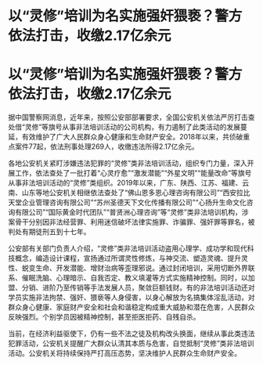 # 以“灵修”培训为名实施强奸猥亵？警方依法打击，收缴2.17亿余元

# 以“灵修”培训为名实施强奸猥亵？警方依法打击，收缴2.17亿余元

据中国警察网消息，近年来，按照公安部部署要求，全国公安机关依法严厉打击查处借“灵修”等旗号从事非法培训活动的公司机构，有力遏制了此类活动的发展蔓延，有效维护了广大人民群众身心健康和生命财产安全。2018年以来，共侦破重点案件77起，依法刑事处理269人，收缴违法所得2.17亿余元。

各地公安机关紧盯涉嫌违法犯罪的“灵修”类非法培训活动，组织专门力量，深入开展工作，依法查处了一批打着“心灵疗愈”“激发潜能”“外星文明”“能量改命”等旗号从事非法培训活动的“灵修”类组织。2019年以来，广东、陕西、江苏、福建、云南、山东等地公安机关相继依法查处了“佛山恩多恩心理咨询有限公司”“西安拉比天堂企业管理咨询有限公司”“苏州圣德天下文化传播有限公司”“心扬升生命文化咨询有限公司”“国际黄金时代团队”“普贤洲心理咨询”等“灵修”类非法培训机构，涉案骨干分别因非法经营罪、利用迷信破坏法律实施罪、诈骗罪、强奸罪等罪名，被判处有期徒刑五到十七年。

公安部有关部门负责人介绍，“灵修”类非法培训活动盗用心理学、成功学和现代科技概念，编造设计课程，宣扬通过所谓灵性修炼，与神交流、塑造灵魂、提升灵性、蜕变生命、开发潜能、增财治病等歪理邪说。通过封闭培训，采用切断外界联系、催眠洗脑、心理暗示、自我否定、教义填灌等方式实施精神控制。同时，以加盟、分销、进阶乃至传销等手法发展人员，聚敛巨额钱财。有的非法培训活动还对学员实施非法拘禁、强奸、猥亵等人身侵害，以身心解放为名搞集体淫乱活动，对群众身心健康、家庭财产安全和社会和谐稳定构成重大威胁和潜在危害，人民群众反映强烈。个别学员因被精神控制，甚至拒医拒药、自残自杀。

当前，在经济利益驱使下，仍有一些不法之徒及机构改头换面，继续从事此类违法犯罪活动，公安机关提醒广大群众认清其本质与危害，自觉抵制“灵修”类非法培训活动。公安机关将持续保持严打高压态势，坚决维护人民群众生命财产安全。

